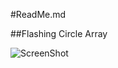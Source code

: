 #ReadMe.md

##Flashing Circle Array

![ScreenShot](https://github.com/dunhampa/Processing-Projects/blob/master/FlashingCircleArray/data/FlashingCirclesProcessed.gif)
